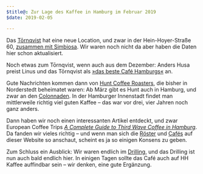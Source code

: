 ```yaml
---
$title@: Zur Lage des Kaffee in Hamburg im Februar 2019
$date: 2019-02-05

---
```

Das [Tōrnqvist]([url('/content/cafes/tornqvist.md')]) hat eine neue Location, und zwar in der Hein-Hoyer-Straße 60, [zusammen mit Simbiosa](https://www.facebook.com/events/2167976613264468/). Wir waren noch nicht da aber haben die Daten hier schon aktualisiert.

Noch etwas zum Tōrnqvist, wenn auch aus dem Dezember: Anders Husa preist Linus und das Tōrnqvist als [»das beste Café Hamburgs«](https://andershusa.com/tornqvist-the-best-coffee-shop-in-hamburg-its-a-fruit-barista-geek-linus-koster) an.

Gute Nachrichten kommen dann von [Hunt Coffee Roasters]([url('/content/roasters/hunt.md')]), die bisher in Norderstedt beheimatet waren: Ab März gibt es Hunt auch in Hamburg, und zwar an den [Colonnaden](https://www.hamburg.de/colonnaden/). In der Hamburger Innenstadt findet man mittlerweile richtig viel guten Kaffee – das war vor drei, vier Jahren noch ganz anders.

Dann haben wir noch einen interessanten Artikel entdeckt, und zwar European Coffee Trips [_A Complete Guide to Third Wave Coffee in Hamburg_](https://europeancoffeetrip.com/a-complete-guide-to-third-wave-coffee-in-hamburg/). Da fanden wir vieles richtig – und wenn man sich die [Röster]([url('/content/pages/roasters.md')]) und [Cafés]([url('/content/pages/cafes.md')]) auf dieser Website so anschaut, scheint es ja so einigen Konsens zu geben.

Zum Schluss ein Ausblick: Wir waren endlich im [Drilling](https://www.facebook.com/drillinghamburg), und das Drilling ist nun auch bald endlich hier. In einigen Tagen sollte das Café auch auf HH Kaffee auffindbar sein – wir denken, eine gute Ergänzung.